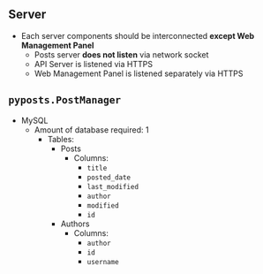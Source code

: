 ## Server
- Each server components should be interconnected **except Web Management Panel**
    - Posts server **does not listen** via network socket
    - API Server is listened via HTTPS
    - Web Management Panel is listened separately via HTTPS

## `pyposts.PostManager`
- MySQL
    - Amount of database required: 1
        - Tables:
            - Posts
                - Columns:
                    - `title`
                    - `posted_date`
                    - `last_modified`
                    - `author`
                    - `modified`
                    - `id`
            - Authors
                -  Columns:
                    -  `author`
                    -  `id`
                    -  `username`